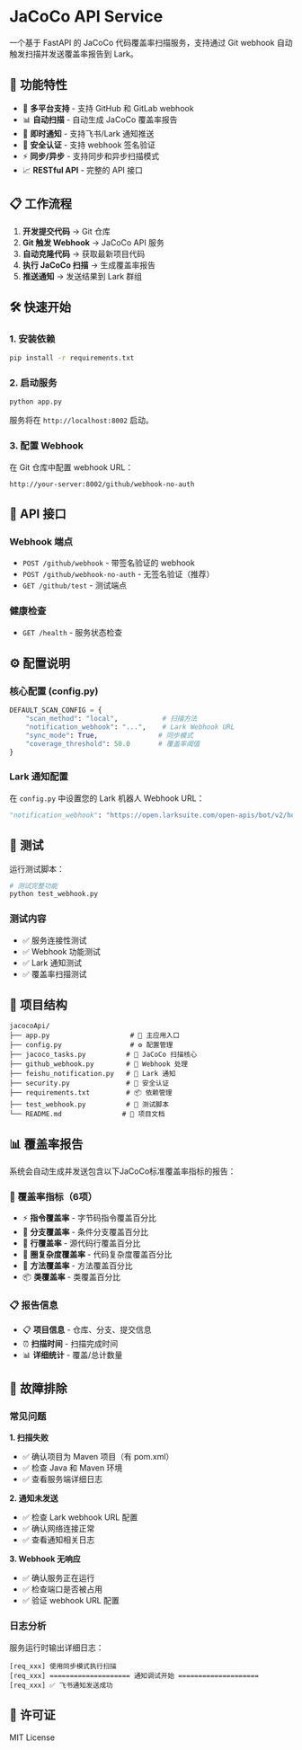 # JaCoCo API Service

一个基于 FastAPI 的 JaCoCo 代码覆盖率扫描服务，支持通过 Git webhook 自动触发扫描并发送覆盖率报告到 Lark。

## 🚀 功能特性

- 🔄 **多平台支持** - 支持 GitHub 和 GitLab webhook
- 📊 **自动扫描** - 自动生成 JaCoCo 覆盖率报告
- 🔔 **即时通知** - 支持飞书/Lark 通知推送
- 🔐 **安全认证** - 支持 webhook 签名验证
- ⚡ **同步/异步** - 支持同步和异步扫描模式
- 📈 **RESTful API** - 完整的 API 接口

## 📋 工作流程

1. **开发提交代码** → Git 仓库
2. **Git 触发 Webhook** → JaCoCo API 服务
3. **自动克隆代码** → 获取最新项目代码
4. **执行 JaCoCo 扫描** → 生成覆盖率报告
5. **推送通知** → 发送结果到 Lark 群组

## 🛠️ 快速开始

### 1. 安装依赖

```bash
pip install -r requirements.txt
```

### 2. 启动服务

```bash
python app.py
```

服务将在 `http://localhost:8002` 启动。

### 3. 配置 Webhook

在 Git 仓库中配置 webhook URL：
```
http://your-server:8002/github/webhook-no-auth
```

## 📡 API 接口

### Webhook 端点
- `POST /github/webhook` - 带签名验证的 webhook
- `POST /github/webhook-no-auth` - 无签名验证（推荐）
- `GET /github/test` - 测试端点

### 健康检查
- `GET /health` - 服务状态检查

## ⚙️ 配置说明

### 核心配置 (config.py)

```python
DEFAULT_SCAN_CONFIG = {
    "scan_method": "local",           # 扫描方法
    "notification_webhook": "...",    # Lark Webhook URL
    "sync_mode": True,               # 同步模式
    "coverage_threshold": 50.0       # 覆盖率阈值
}
```

### Lark 通知配置

在 `config.py` 中设置您的 Lark 机器人 Webhook URL：
```python
"notification_webhook": "https://open.larksuite.com/open-apis/bot/v2/hook/YOUR_WEBHOOK_ID"
```

## 🧪 测试

运行测试脚本：

```bash
# 测试完整功能
python test_webhook.py
```

### 测试内容
- ✅ 服务连接性测试
- ✅ Webhook 功能测试
- ✅ Lark 通知测试
- ✅ 覆盖率扫描测试

## 📁 项目结构

```
jacocoApi/
├── app.py                    # 🚀 主应用入口
├── config.py                 # ⚙️ 配置管理
├── jacoco_tasks.py          # 🔧 JaCoCo 扫描核心
├── github_webhook.py        # 🔗 Webhook 处理
├── feishu_notification.py   # 📱 Lark 通知
├── security.py              # 🔐 安全认证
├── requirements.txt         # 📦 依赖管理
├── test_webhook.py          # 🧪 测试脚本
└── README.md               # 📖 项目文档
```

## 📊 覆盖率报告

系统会自动生成并发送包含以下JaCoCo标准覆盖率指标的报告：

### 🎯 **覆盖率指标（6项）**
- ⚡ **指令覆盖率** - 字节码指令覆盖百分比
- 🌿 **分支覆盖率** - 条件分支覆盖百分比
- 🎯 **行覆盖率** - 源代码行覆盖百分比
- 🔄 **圈复杂度覆盖率** - 代码复杂度覆盖百分比
- 🔧 **方法覆盖率** - 方法覆盖百分比
- 📦 **类覆盖率** - 类覆盖百分比

### 📋 **报告信息**
- 📋 **项目信息** - 仓库、分支、提交信息
- ⏰ **扫描时间** - 扫描完成时间
- 📊 **详细统计** - 覆盖/总计数量

## 🔧 故障排除

### 常见问题

**1. 扫描失败**
- ✅ 确认项目为 Maven 项目（有 pom.xml）
- ✅ 检查 Java 和 Maven 环境
- ✅ 查看服务端详细日志

**2. 通知未发送**
- ✅ 检查 Lark webhook URL 配置
- ✅ 确认网络连接正常
- ✅ 查看通知相关日志

**3. Webhook 无响应**
- ✅ 确认服务正在运行
- ✅ 检查端口是否被占用
- ✅ 验证 webhook URL 配置

### 日志分析

服务运行时输出详细日志：
```
[req_xxx] 使用同步模式执行扫描
[req_xxx] ==================== 通知调试开始 ====================
[req_xxx] ✅ 飞书通知发送成功
```

## 📄 许可证

MIT License
